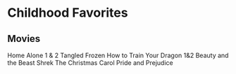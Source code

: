 # Childhood Favorites

## Movies

Home Alone 1 & 2
Tangled
Frozen
How to Train Your Dragon 1&2
Beauty and the Beast
Shrek
The Christmas Carol
Pride and Prejudice
